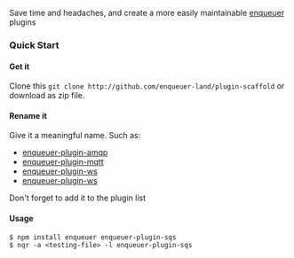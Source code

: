 Save time and headaches, and create a more easily maintainable [enqueuer](http://github.com/enqueuer-land/enqueuer) plugins

### Quick Start

#### Get it
Clone this `git clone http://github.com/enqueuer-land/plugin-scaffold` or download as zip file.

#### Rename it
Give it a meaningful name. Such as: 
- [enqueuer-plugin-amqp](http://github.com/enqueuer-land/enqueuer-plugin-amqp) 
- [enqueuer-plugin-mqtt](http://github.com/enqueuer-land/enqueuer-plugin-mqtt) 
- [enqueuer-plugin-ws](https://github.com/williamsdevaccount/enqueuer-plugin-ws) 
- [enqueuer-plugin-ws](http://github.com/enqueuer-land/enqueuer-plugin-html-report) 

Don't forget to add it to the plugin list

#### Usage
    $ npm install enqueuer enqueuer-plugin-sqs
    $ nqr -a <testing-file> -l enqueuer-plugin-sqs


